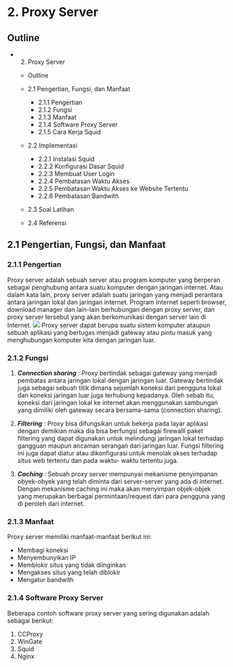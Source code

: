 # 2. Proxy Server
## Outline
- 2. Proxy Server
	- Outline
	- 2.1 Pengertian, Fungsi, dan Manfaat
		- 2.1.1 Pengertian 
		- 2.1.2 Fungsi 
		- 2.1.3 Manfaat
		- 2.1.4 Software Proxy Server
		- 2.1.5 Cara Kerja Squid
	- 2.2 Implementasi
		- 2.2.1 Instalasi Squid
		-  2.2.2 Konfigurasi Dasar Squid
		- 2.2.3 Membuat User Login
		- 2.2.4 Pembatasan Waktu Akses
		- 2.2.5 Pembatasan Waktu Akses ke Website Tertentu
		- 2.2.6 Pembatasan Bandwith
	- 2.3 Soal Latihan
	
	- 2.4 Referensi

##  2.1 Pengertian, Fungsi, dan Manfaat
### 2.1.1 Pengertian
Proxy server adalah sebuah server atau program komputer yang berperan sebagai penghubung antara suatu komputer dengan jaringan internet. Atau dalam kata lain, proxy server adalah suatu jaringan yang menjadi perantara antara jaringan lokal dan jaringan internet. Program Internet seperti browser, download manager dan lain-lain berhubungan dengan proxy server, dan proxy server tersebut yang akan berkomunikasi dengan server lain di Internet.
![](https://github.com/arsitektur-jaringan-komputer/Modul-Jarkom/blob/modul-3/Proxy%20Server/img/proxy%20server.png)
Proxy server dapat berupa suatu sistem komputer ataupun sebuah aplikasi yang bertugas menjadi gateway atau pintu masuk yang menghubungan komputer kita dengan jaringan luar.

### 2.1.2 Fungsi
1.  _**Connection sharing**_  : Proxy bertindak sebagai gateway yang menjadi pembatas antara jaringan lokal dengan jaringan luar. Gateway bertindak juga sebagai sebuah titik dimana sejumlah koneksi dari pengguna lokal dan koneksi jaringan luar juga terhubung kepadanya. Oleh sebab itu, koneksi dari jaringan lokal ke internet akan menggunakan sambungan yang dimiliki oleh gateway secara bersama-sama (connection sharing).
    
2.  _**Filtering**_  : Proxy bisa difungsikan untuk bekerja pada layar aplikasi dengan demikian maka dia bisa berfungsi sebagai firewalll paket filtering yang dapat digunakan untuk melindungi jaringan lokal terhadap gangguan maupun ancaman serangan dari jaringan luar. Fungsi filtering ini juga dapat diatur atau dikonfigurasi untuk menolak akses terhadap situs web tertentu dan pada waktu- waktu tertentu juga.
    
3.  _**Caching**_  : Sebuah proxy server mempunyai mekanisme penyimpanan obyek-obyek yang telah diminta dari server-server yang ada di internet. Dengan mekanisme caching ini maka akan menyimpan objek-objek yang merupakan berbagai permintaan/request dari para pengguna yang di peroleh dari internet.

### 2.1.3 Manfaat
Proxy server memiliki manfaat-manfaat berikut ini:

-   Membagi koneksi
-   Menyembunyikan IP
-   Memblokir situs yang tidak diinginkan
-   Mengakses situs yang telah diblokir
-   Mengatur bandwith

### 2.1.4 Software Proxy Server
Beberapa contoh software proxy server yang sering digunakan adalah sebagai berikut:

1.  CCProxy
2.  WinGate
3.  Squid
4.  Nginx
